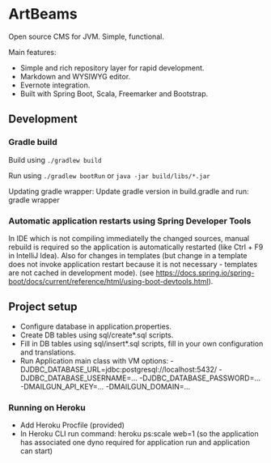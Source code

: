 # ArtBeams

Open source CMS for JVM. Simple, functional.

Main features:

* Simple and rich repository layer for rapid development.
* Markdown and WYSIWYG editor.
* Evernote integration.
* Built with Spring Boot, Scala, Freemarker and Bootstrap. 

## Development

### Gradle build

Build using `./gradlew build`

Run using `./gradlew bootRun` or `java -jar build/libs/*.jar`

Updating gradle wrapper: Update gradle version in build.gradle and run: gradle wrapper

### Automatic application restarts using Spring Developer Tools

In IDE which is not compiling immediatelly the changed sources, manual rebuild is required so the application
is automatically restarted (like Ctrl + F9 in IntelliJ Idea). Also for changes in templates (but change in a template
does not invoke application restart because it is not necessary - templates are not cached in development mode).
(see https://docs.spring.io/spring-boot/docs/current/reference/html/using-boot-devtools.html).

## Project setup

* Configure database in application.properties.
* Create DB tables using sql/create*.sql scripts.
* Fill in DB tables using sql/insert*.sql scripts, fill in your own configuration and translations.
* Run Application main class with VM options: -DJDBC_DATABASE_URL=jdbc:postgresql://localhost:5432/<db-name> -DJDBC_DATABASE_USERNAME=... -DJDBC_DATABASE_PASSWORD=... -DMAILGUN_API_KEY=... -DMAILGUN_DOMAIN=...

### Running on Heroku

* Add Heroku Procfile (provided)
* In Heroku CLI run command: heroku ps:scale web=1 (so the application has associated one dyno required for application run and application can start)

